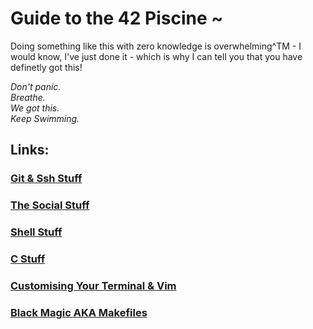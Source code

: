 # Guide to the 42 Piscine ~

Doing something like this with zero knowledge is overwhelming^TM - I would know, I've just done it - which is why I can tell you that you have definetly got this!

*Don't panic.*<br />
*Breathe.*<br />
*We got this.*<br />
*Keep Swimming.*<br />

## Links:

### [Git & Ssh Stuff](https://github.com/kaiaydan/42_Piscine_2024/blob/main/Using_Git.md)

### [The Social Stuff](https://github.com/kaiaydan/42_Piscine_2024/blob/main/Using_Git.md)

### [Shell Stuff](https://github.com/kaiaydan/42_Piscine_2024/blob/main/Shell.md)

### [C Stuff](https://github.com/kaiaydan/42_Piscine_2024/blob/main/C.md)

### [Customising Your Terminal & Vim](https://github.com/kaiaydan/42_Piscine_2024/blob/main/Extra%20Resources/Customising%20Vim%20%26%20iTerm.pdf)

### [Black Magic AKA Makefiles](https://github.com/kaiaydan/42_Piscine_2024/blob/main/Extra%20Resources/Makefiles.md)
